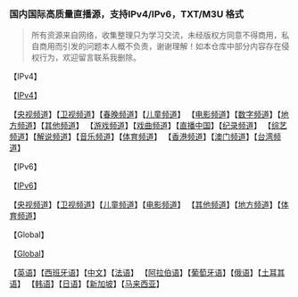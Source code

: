 ### 国内国际高质量直播源，支持IPv4/IPv6，TXT/M3U 格式

> 所有资源来自网络，收集整理只为学习交流，未经版权方同意不得商用，私自商用而引发的问题本人概不负责，谢谢理解！如本仓库中部分内容存在侵权行为，欢迎留言联系我删除。
> 

【IPv4】

【[IPv4](./iptv4.m3u)】

【[央视频道](./IPv4/央视频道.m3u)】【[卫视频道](./IPv4/卫视频道.m3u)】【[春晚频道](./IPv4/春晚频道.m3u)】【[儿童频道](./IPv4/儿童频道.m3u)】
【[电影频道](./IPv4/电影频道.m3u)】【[数字频道](./IPv4/数字频道.m3u)】【[地方频道](./IPv4/地方频道.m3u)】【[其他频道](./IPv4/其他频道.m3u)】
【[游戏频道](./IPv4/邮箱频道.m3u)】【[戏曲频道](./IPv4/戏曲频道.m3u)】【[直播中国](./IPv4/直播中国.m3u)】【[纪录频道](./IPv4/纪录频道.m3u)】
【[综艺频道](./IPv4/综艺频道.m3u)】【[解说频道](./IPv4/解说频道.m3u)】【[音乐频道](./IPv4/音乐频道.m3u)】【[体育频道](./IPv4/体育频道.m3u)】
【[香港频道](./IPv4/hong_kong.m3u)】【[澳门频道](./IPv4/macau.m3u)】【[台湾频道](./IPv4/taiwan.m3u)】

【IPv6】

【[IPv6](./iptv6.m3u)】

【[央视频道](./IPv6/央视频道.m3u)】【[卫视频道](./IPv6/卫视频道.m3u)】【[儿童频道](./IPv6/儿童频道.m3u)】【[电影频道](./IPv6/电影频道.m3u)】
【[其他频道](./IPv6/其他频道.m3u)】【[地方频道](./IPv6/地方频道.m3u)】【[体育频道](./IPv6/体育频道.m3u)】

【Global】

【[Global](./index.m3u)】

【[英语](./IPv4/eng.m3u)】【[西班牙语](./IPv6/spa.m3u)】【[中文](./IPv6/zho.m3u)】【[法语](./IPv6/fra.m3u)】
【[阿拉伯语](./IPv6ara.m3u)】【[葡萄牙语](./IPv6/por.m3u)】【[俄语](./IPv6/rus.m3u)】【[土耳其语](./IPv6/tur.m3u)】
【[韩语](./IPv6/kor.m3u)】【[日语](./IPv6/jpn.m3u)】【[新加坡](./IPv6/singapore.m3u)】【[马来西亚](./IPv6/malaysia.m3u)】



